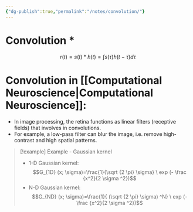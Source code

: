 ```yaml
---
{"dg-publish":true,"permalink":"/notes/convolution/"}
---
```


# Convolution $\ast$
$$r(t)  = s(t) * h(t) = \int s(\tau)h(t-\tau)d\tau$$

# Convolution in [[Computational Neuroscience\|Computational Neuroscience]]:
- In image processing, the retina functions as linear filters (receptive fields) that involves in convolutions.
- For example, a low-pass filter can blur the image, i.e. remove high-contrast and high spatial patterns. 
> [!example] Example - Gaussian kernel
> - 1-D Gaussian kernel:
> $$G_{1D} (x; \sigma)=\frac{1}{\sqrt {2 \pi} \sigma} \ exp (- \frac {x^2}{2 \sigma ^2})$$
> - N-D Gaussian kernel:
> $$G_{ND} (x; \sigma)=\frac{1}{ (\sqrt {2 \pi} \sigma) ^N} \ exp (- \frac {x^2}{2 \sigma ^2})$$